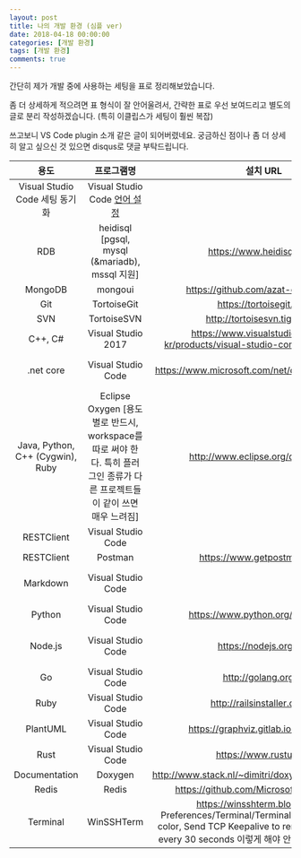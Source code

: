 ```yaml
---
layout: post
title: 나의 개발 환경 (심플 ver)
date: 2018-04-18 00:00:00
categories: [개발 환경]
tags: [개발 환경]
comments: true
---
```


간단히 제가 개발 중에 사용하는 세팅을 표로 정리해보았습니다.

좀 더 상세하게 적으려면 표 형식이 잘 안어울려서, 간략한 표로 우선 보여드리고 별도의 글로 분리 작성하겠습니다. (특히 이클립스가 세팅이 훨씬 복잡)

쓰고보니 VS Code plugin 소개 같은 글이 되어버렸네요. 궁금하신 점이나 좀 더 상세히 알고 싶으신 것 있으면 disqus로 댓글 부탁드립니다.

|용도|프로그램명|설치 URL|플러그인|테마|
|:---:|:---:|:---:|:---:|:---:|
|Visual Studio Code 세팅 동기화|Visual Studio Code [언어 설정](http://igotit.tistory.com/entry/Visual-Studio-Code-UI-%EC%96%B8%EC%96%B4-%EB%B3%80%EA%B2%BD)||<https://marketplace.visualstudio.com/items?itemName=Shan.code-settings-sync>|Monokai|
|RDB|heidisql [pgsql, mysql (&mariadb), mssql 지원]|<https://www.heidisql.com/>|||
|MongoDB|mongoui|<https://github.com/azat-co/mongoui>|||
|Git|TortoiseGit|<https://tortoisegit.org/>|||
|SVN|TortoiseSVN|<http://tortoisesvn.tigris.org/>|||
|C++, C#|Visual Studio 2017|<https://www.visualstudio.com/ko-kr/products/visual-studio-community-vs.aspx>|[ProductivityPowerTools](https://jacking75.github.io/VS_Productivity_Power_Tools/)|Monokai|
|.net core|Visual Studio Code|<https://www.microsoft.com/net/download/windows>|<https://marketplace.visualstudio.com/items?itemName=doggy8088.netcore-extension-pack>||
|Java, Python, C++ (Cygwin), Ruby|Eclipse Oxygen [용도별로 반드시, workspace를 따로 써야 한다. 특히 플러그인 종류가 다른 프로젝트들이 같이 쓰면 매우 느려짐]|<http://www.eclipse.org/downloads/>|Dev Style - Aka Darkest Theme, [Ansi Escape in Consol](https://marketplace.eclipse.org/content/ansi-escape-console), [CheckStyle](http://lahuman.jabsiri.co.kr/158), [Lombok](https://projectlombok.org/)|[Sublime Text Monokai Extend](https://github.com/eclipse-color-theme/eclipse-color-theme/blob/master/com.github.eclipsecolortheme/themes/sublime-text-monokai-extended.xml)|
|RESTClient|Visual Studio Code||<https://marketplace.visualstudio.com/items?itemName=humao.rest-client>||
|RESTClient|Postman|<https://www.getpostman.com/>|||
|Markdown|Visual Studio Code||<https://marketplace.visualstudio.com/items?itemName=hnw.vscode-auto-open-markdown-preview>||
|Python|Visual Studio Code|<https://www.python.org/downloads>|<https://marketplace.visualstudio.com/items?itemName=donjayamanne.python>||
|Node.js|Visual Studio Code|<https://nodejs.org/en/>|<https://marketplace.visualstudio.com/items?itemName=leizongmin.node-module-intellisense>||
|Go|Visual Studio Code|<http://golang.org/dl>|<https://marketplace.visualstudio.com/items?itemName=lukehoban.Go>||
|Ruby|Visual Studio Code|<http://railsinstaller.org/en>|<https://marketplace.visualstudio.com/items?itemName=rebornix.Ruby>||
|PlantUML|Visual Studio Code|<https://graphviz.gitlab.io/download/>|<https://marketplace.visualstudio.com/items?itemName=jebbs.plantuml>||
|Rust|Visual Studio Code|<https://www.rustup.rs/>|<https://marketplace.visualstudio.com/items?itemName=saviorisdead.RustyCode>||
|Documentation|Doxygen|<http://www.stack.nl/~dimitri/doxygen/download.html>|||
|Redis|Redis|<https://github.com/MicrosoftArchive/redis>|<https://redisdesktop.com/download>||
|Terminal|WinSSHTerm|<https://winsshterm.blogspot.kr/>, Preferences/Terminal/Terminal Type : putty-256 color, Send TCP Keepalive to remote system : Yes, every 30 seconds 이렇게 해야 안 끊기고 세션 유지 됨.|||